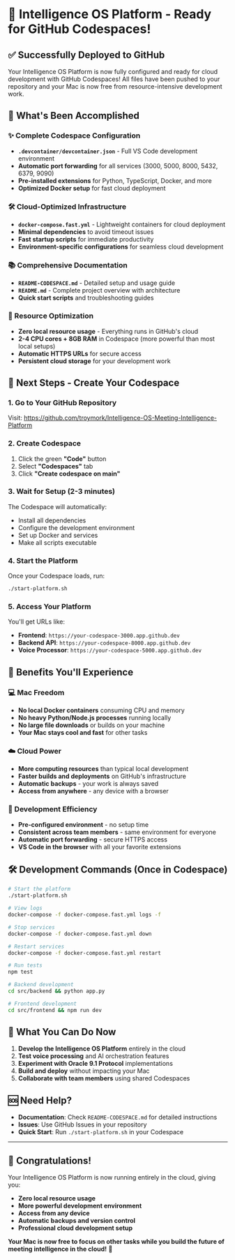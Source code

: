 # 🎉 Intelligence OS Platform - Ready for GitHub Codespaces!

## ✅ Successfully Deployed to GitHub

Your Intelligence OS Platform is now fully configured and ready for cloud development with GitHub Codespaces! All files have been pushed to your repository and your Mac is now free from resource-intensive development work.

## 🚀 What's Been Accomplished

### ✨ Complete Codespace Configuration
- **`.devcontainer/devcontainer.json`** - Full VS Code development environment
- **Automatic port forwarding** for all services (3000, 5000, 8000, 5432, 6379, 9090)
- **Pre-installed extensions** for Python, TypeScript, Docker, and more
- **Optimized Docker setup** for fast cloud deployment

### 🛠 Cloud-Optimized Infrastructure
- **`docker-compose.fast.yml`** - Lightweight containers for cloud deployment
- **Minimal dependencies** to avoid timeout issues
- **Fast startup scripts** for immediate productivity
- **Environment-specific configurations** for seamless cloud development

### 📚 Comprehensive Documentation
- **`README-CODESPACE.md`** - Detailed setup and usage guide
- **`README.md`** - Complete project overview with architecture
- **Quick start scripts** and troubleshooting guides

### 🎯 Resource Optimization
- **Zero local resource usage** - Everything runs in GitHub's cloud
- **2-4 CPU cores + 8GB RAM** in Codespace (more powerful than most local setups)
- **Automatic HTTPS URLs** for secure access
- **Persistent cloud storage** for your development work

## 🌟 Next Steps - Create Your Codespace

### 1. Go to Your GitHub Repository
Visit: https://github.com/troymork/Intelligence-OS-Meeting-Intelligence-Platform

### 2. Create Codespace
1. Click the green **"Code"** button
2. Select **"Codespaces"** tab
3. Click **"Create codespace on main"**

### 3. Wait for Setup (2-3 minutes)
The Codespace will automatically:
- Install all dependencies
- Configure the development environment
- Set up Docker and services
- Make all scripts executable

### 4. Start the Platform
Once your Codespace loads, run:
```bash
./start-platform.sh
```

### 5. Access Your Platform
You'll get URLs like:
- **Frontend**: `https://your-codespace-3000.app.github.dev`
- **Backend API**: `https://your-codespace-8000.app.github.dev`
- **Voice Processor**: `https://your-codespace-5000.app.github.dev`

## 🎊 Benefits You'll Experience

### 💻 Mac Freedom
- **No local Docker containers** consuming CPU and memory
- **No heavy Python/Node.js processes** running locally
- **No large file downloads** or builds on your machine
- **Your Mac stays cool and fast** for other tasks

### ☁️ Cloud Power
- **More computing resources** than typical local development
- **Faster builds and deployments** on GitHub's infrastructure
- **Automatic backups** - your work is always saved
- **Access from anywhere** - any device with a browser

### 🚀 Development Efficiency
- **Pre-configured environment** - no setup time
- **Consistent across team members** - same environment for everyone
- **Automatic port forwarding** - secure HTTPS access
- **VS Code in the browser** with all your favorite extensions

## 🛠 Development Commands (Once in Codespace)

```bash
# Start the platform
./start-platform.sh

# View logs
docker-compose -f docker-compose.fast.yml logs -f

# Stop services
docker-compose -f docker-compose.fast.yml down

# Restart services
docker-compose -f docker-compose.fast.yml restart

# Run tests
npm test

# Backend development
cd src/backend && python app.py

# Frontend development
cd src/frontend && npm run dev
```

## 🎯 What You Can Do Now

1. **Develop the Intelligence OS Platform** entirely in the cloud
2. **Test voice processing** and AI orchestration features
3. **Experiment with Oracle 9.1 Protocol** implementations
4. **Build and deploy** without impacting your Mac
5. **Collaborate with team members** using shared Codespaces

## 🆘 Need Help?

- **Documentation**: Check `README-CODESPACE.md` for detailed instructions
- **Issues**: Use GitHub Issues in your repository
- **Quick Start**: Run `./start-platform.sh` in your Codespace

---

## 🎉 Congratulations!

Your Intelligence OS Platform is now running entirely in the cloud, giving you:
- **Zero local resource usage**
- **More powerful development environment**
- **Access from any device**
- **Automatic backups and version control**
- **Professional cloud development setup**

**Your Mac is now free to focus on other tasks while you build the future of meeting intelligence in the cloud!** 🚀